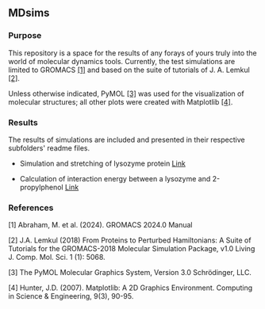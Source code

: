 ## MDsims

### Purpose

This repository is a space for the results of any forays of yours truly into the world of molecular dynamics tools. Currently, the test simulations are limited to GROMACS [[1]](#1) and based on the suite of tutorials of J. A. Lemkul [[2]](#2).

Unless otherwise indicated, PyMOL [[3]](#3) was used for the visualization of molecular structures; all other plots were created with Matplotlib [[4]](#4).

### Results

The results of simulations are included and presented in their respective subfolders' readme files.

- Simulation and stretching of lysozyme protein [Link](https://github.com/timzuntar/MDsims/tree/main/GMX_1_lysozyme#readme)

- Calculation of interaction energy between a lysozyme and 2-propylphenol [Link](https://github.com/timzuntar/MDsims/tree/main/GMX_5_ligand_complex#readme)

### References
<a id="1">[1]</a>
Abraham, M. et al. (2024). GROMACS 2024.0 Manual

<a id="2">[2]</a>
J.A. Lemkul (2018)
From Proteins to Perturbed Hamiltonians: A Suite of Tutorials for the GROMACS-2018 Molecular Simulation Package, v1.0
Living J. Comp. Mol. Sci. 1 (1): 5068.

<a id="3">[3]</a>
The PyMOL Molecular Graphics System, Version 3.0 Schrödinger, LLC.

<a id="4">[4]</a>
Hunter, J.D. (2007).
Matplotlib: A 2D Graphics Environment.
Computing in Science & Engineering, 9(3), 90-95.
